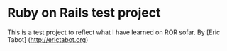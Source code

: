 # Ruby on Rails test project

This is a test project to reflect what I have learned on ROR sofar. By [Eric Tabot] (http://erictabot.org)